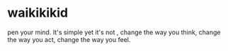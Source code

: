 # waikikikid
pen your mind. It's simple yet it's not , change the way you think, change the way you act, change the way you feel.
